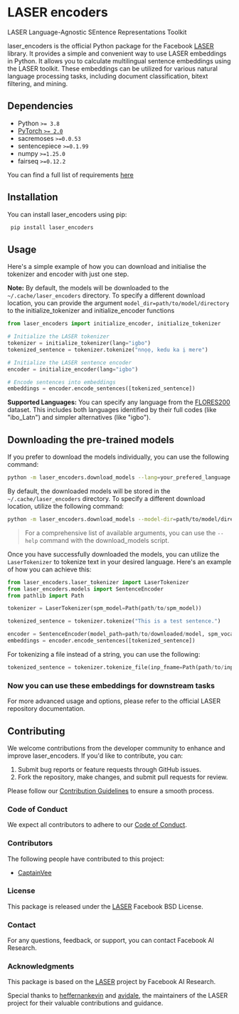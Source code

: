 # LASER encoders

LASER Language-Agnostic SEntence Representations Toolkit

laser_encoders is the official Python package for the Facebook [LASER](https://github.com/facebookresearch/LASER) library. It provides a simple and convenient way to use LASER embeddings in Python. It allows you to calculate multilingual sentence embeddings using the LASER toolkit. These embeddings can be utilized for various natural language processing tasks, including document classification, bitext filtering, and mining.

## Dependencies

- Python `>= 3.8`
- [PyTorch `>= 2.0`](http://pytorch.org/)
- sacremoses `>=0.0.53`
- sentencepiece `>=0.1.99`
- numpy `>=1.25.0`
- fairseq `>=0.12.2`

You can find a full list of requirements [here](requirements.txt)

## Installation

You can install laser_encoders using pip:

```sh
 pip install laser_encoders
```

## Usage

Here's a simple example of how you can download and initialise the tokenizer and encoder with just one step.

**Note:** By default, the models will be downloaded to the` ~/.cache/laser_encoders` directory. To specify a different download location, you can provide the argument `model_dir=path/to/model/directory` to the initialize_tokenizer and initialize_encoder functions

```py
from laser_encoders import initialize_encoder, initialize_tokenizer

# Initialize the LASER tokenizer
tokenizer = initialize_tokenizer(lang="igbo")
tokenized_sentence = tokenizer.tokenize("nnọọ, kedu ka ị mere")

# Initialize the LASER sentence encoder
encoder = initialize_encoder(lang="igbo")

# Encode sentences into embeddings
embeddings = encoder.encode_sentences([tokenized_sentence])
```

**Supported Languages:** You can specify any language from the [FLORES200](https://github.com/facebookresearch/flores/blob/main/flores200/README.md#languages-in-flores-200) dataset. This includes both languages identified by their full codes (like "ibo_Latn") and simpler alternatives (like "igbo").

## Downloading the pre-trained models

If you prefer to download the models individually, you can use the following command:

```sh
python -m laser_encoders.download_models --lang=your_prefered_language  # e.g., --lang="igbo""
```

By default, the downloaded models will be stored in the `~/.cache/laser_encoders` directory. To specify a different download location, utilize the following command:

```sh
python -m laser_encoders.download_models --model-dir=path/to/model/directory
```

> For a comprehensive list of available arguments, you can use the `--help` command with the download_models script.

Once you have successfully downloaded the models, you can utilize the `LaserTokenizer` to tokenize text in your desired language. Here's an example of how you can achieve this:

```py
from laser_encoders.laser_tokenizer import LaserTokenizer
from laser_encoders.models import SentenceEncoder
from pathlib import Path

tokenizer = LaserTokenizer(spm_model=Path(path/to/spm_model))

tokenized_sentence = tokenizer.tokenize("This is a test sentence.")

encoder = SentenceEncoder(model_path=path/to/downloaded/model, spm_vocab=path/to/cvocab)
embeddings = encoder.encode_sentences([tokenized_sentence])
```

For tokenizing a file instead of a string, you can use the following:

```py
tokenized_sentence = tokenizer.tokenize_file(inp_fname=Path(path/to/input_file.txt), out_fname=Path(path/to/output_file.txt))
```

### Now you can use these embeddings for downstream tasks

For more advanced usage and options, please refer to the official LASER repository documentation.

## Contributing

We welcome contributions from the developer community to enhance and improve laser_encoders. If you'd like to contribute, you can:

1. Submit bug reports or feature requests through GitHub issues.
1. Fork the repository, make changes, and submit pull requests for review.

Please follow our [Contribution Guidelines](https://github.com/facebookresearch/LASER/blob/main/CONTRIBUTING.md) to ensure a smooth process.

### Code of Conduct

We expect all contributors to adhere to our [Code of Conduct](https://github.com/facebookresearch/LASER/blob/main/CODE_OF_CONDUCT.md).


### Contributors
The following people have contributed to this project:

- [CaptainVee](https://github.com/CaptainVee)


### License

This package is released under the [LASER](https://github.com/facebookresearch/LASER/blob/main/LICENSE) Facebook BSD License.

### Contact

For any questions, feedback, or support, you can contact Facebook AI Research.

### Acknowledgments

This package is based on the [LASER](https://github.com/facebookresearch/LASER) project by Facebook AI Research. 

Special thanks to [heffernankevin](https://github.com/heffernankevin) and [avidale](https://github.com/avidale/), the maintainers of the LASER project for their valuable contributions and guidance.
